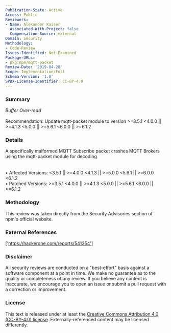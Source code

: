 ```yaml
---
Publication-State: Active
Access: Public
Reviewers:
- Name: Alexander Kaiser
  Associated-With-Project: false
  Compensation-Source: external
Domain: Security
Methodology:
- Code-Review
Issues-Identified: Not-Examined
Package-URLs:
- pkg:npm/mqtt-packet
Review-Date: '2019-04-28'
Scope: Implementation/Full
Schema-Version: '1.0'
SPDX-License-Identifier: CC-BY-4.0
---
```

### Summary
*Buffer Over-read*<br><br>Recommendation: Update mqtt-packet module to version >=3.5.1 <4.0.0 || >=4.1.3 <5.0.0 || >=5.6.1 <6.0.0 || >=6.1.2
### Details
A specifically malformed MQTT Subscribe packet crashes MQTT Brokers using the mqtt-packet module for decoding  
<br><br>• Affected Versions: <3.5.1 || >=4.0.0 <4.1.3 || >=5.0.0 <5.6.1 || >=6.0.0 <6.1.2
<br>• Patched Versions: >=3.5.1 <4.0.0 || >=4.1.3 <5.0.0 || >=5.6.1 <6.0.0 || >=6.1.2
### Methodology
This review was taken directly from the Security Advisories section of npm's official website.
### External References
['https://hackerone.com/reports/541354']
### Disclaimer
All security reviews are conducted on a "best-effort" basis against a software component at a point in time. We make no guarantee as to the quality or completeness of any review. If you believe any content is inaccurate, we encourage you to open an issue or submit a pull request with a correction or improvement.
### License
This text is released under at least the [Creative Commons Attribution 4.0 (CC-BY-4.0) license](https://creativecommons.org/licenses/by/4.0/legalcode.txt). Externally-referenced content may be licensed differently.
